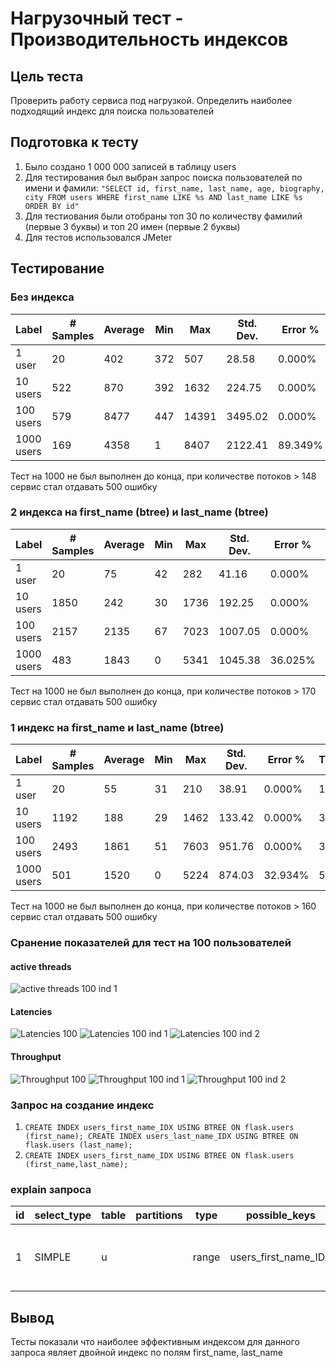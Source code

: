 # Нагрузочный тест - Производительность индексов
## Цель теста
Проверить работу сервиса под нагрузкой.
Определить наиболее подходящий индекс для поиска пользователей

## Подготовка к тесту
1. Было создано 1 000 000 записей в таблицу users
2. Для тестирования был выбран запрос поиска пользователей по имени и фамили:
`"SELECT id, first_name, last_name, age, biography, city FROM users WHERE first_name LIKE %s AND last_name LIKE %s ORDER BY id"`
3. Для тестиования были отобраны топ 30 по количеству фамилий (первые 3 буквы) и топ 20 имен (первые 2 буквы)
4. Для тестов использовался JMeter

## Тестирование
### Без индекса 
| Label | # Samples | Average | Min | Max | Std. Dev. | Error % | Throughput | Received KB/sec | Sent KB/sec | Avg. Bytes |
|---|---|---|---|---|---|---|---|---|---|---|
| 1 user | 20 | 402 | 372 | 507 | 28.58 | 0.000% | 2.47249 | 353.19 | 0.46 | 146275.8 |
| 10 users | 522 | 870 | 392 | 1632 | 224.75 | 0.000% | 8.57932 | 731.52 | 1.59 | 87311.3 |
| 100 users | 579 | 8477 | 447 | 14391 | 3495.02 | 0.000% | 8.74966 | 741.81 | 1.62 | 86816.2 |
| 1000 users | 169 | 4358 | 1 | 8407 | 2122.41 | 89.349% | 17.46770 | 328.56 | 0.40 | 19260.9 |

Тест на 1000 не был выполнен до конца, при количестве потоков > 148 сервис стал отдавать 500 ошибку

### 2 индекса на first_name (btree) и last_name (btree)
| Label | # Samples | Average | Min | Max | Std. Dev. | Error % | Throughput | Received KB/sec | Sent KB/sec | Avg. Bytes |
|---|---|---|---|---|---|---|---|---|---|---|
| 1 user | 20 | 75 | 42 | 282 | 41.16 | 0.000% | 16.84492 | 2173.13 | 3.19 | 146275.8 |
| 10 users | 1850 | 242 | 30 | 1736 | 192.25 | 0.000% | 30.82100 | 2579.19 | 5.72 | 85691.4 |
| 100 users | 2157 | 2135 | 67 | 7023 | 1007.05 | 0.000% | 34.66341 | 2905.07 | 6.43 | 85819.4 |
| 1000 users | 483 | 1843 | 0 | 5341 | 1045.38 | 36.025% | 48.55735 | 2584.80 | 5.76 | 54509.5 |

Тест на 1000 не был выполнен до конца, при количестве потоков > 170 сервис стал отдавать 500 ошибку

### 1 индекс на first_name и last_name (btree)
| Label | # Samples | Average | Min | Max | Std. Dev. | Error % | Throughput | Received KB/sec | Sent KB/sec | Avg. Bytes |
|---|---|---|---|---|---|---|---|---|---|---|
| 1 user | 20 | 55 | 31 | 210 | 38.91 | 0.000% | 17.87310 | 2553.13 | 3.32 | 146275.8 |
| 10 users | 1192 | 188 | 29 | 1462 | 133.42 | 0.000% | 39.74128 | 3317.34 | 7.37 | 85476.9 |
| 100 users | 2493 | 1861 | 51 | 7603 | 951.76 | 0.000% | 39.99615 | 3343.96 | 7.42 | 85613.6 |
| 1000 users | 501 | 1520 | 0 | 5224 | 874.03 | 32.934% | 54.89809 | 2965.00 | 6.83 | 55305.4 |

Тест на 1000 не был выполнен до конца, при количестве потоков > 160 сервис стал отдавать 500 ошибку

### Сранение показателей для тест на 100 пользователей
#### active threads
![active threads 100 ind 1](https://user-images.githubusercontent.com/9604702/215865968-cbd21da0-b1b5-441c-a3d7-6fc7e99e0426.png)
#### Latencies
![Latencies 100](https://user-images.githubusercontent.com/9604702/215866106-e729ef48-6b6e-4047-aa45-d038ff63e036.png)
![Latencies 100 ind 1](https://user-images.githubusercontent.com/9604702/215866134-597d12f5-9124-4814-a572-6b4e0a0aa6eb.png)
![Latencies 100 ind 2](https://user-images.githubusercontent.com/9604702/215866149-6579d3a6-7f21-44bc-8202-a053d5621de6.png)
#### Throughput
![Throughput 100](https://user-images.githubusercontent.com/9604702/215866357-14938f29-1ac8-4278-8e00-bbc80f074043.png)
![Throughput 100 ind 1](https://user-images.githubusercontent.com/9604702/215866381-58fec95e-f040-45a6-b76a-b64532c77314.png)
![Throughput 100 ind 2](https://user-images.githubusercontent.com/9604702/215866387-0651e614-176e-4593-bfc0-eaccad99f38c.png)

### Запрос на создание индекс
1. `CREATE INDEX users_first_name_IDX USING BTREE ON flask.users (first_name);
  CREATE INDEX users_last_name_IDX USING BTREE ON flask.users (last_name);`
2. `CREATE INDEX users_first_name_IDX USING BTREE ON flask.users (first_name,last_name);`

### explain запроса
| id | select_type | table | partitions | type | possible_keys | key | key_len | ref | rows | filtered | Extra |
|---|---|---|---|---|---|---|---|---|---|---|---|
| 1 | SIMPLE | u |  | range | users_first_name_IDX | users_first_name_IDX | 404 |  | 122786 | 11.11 | Using index condition; Using MRR |

## Вывод
Тесты показали что наиболее эффективным индексом для данного запроса являет двойной индекс по полям first_name, last_name
